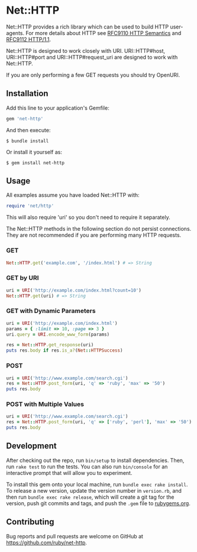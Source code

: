 # Net::HTTP

Net::HTTP provides a rich library which can be used to build HTTP
user-agents. For more details about HTTP see
[RFC9110 HTTP Semantics](https://www.ietf.org/rfc/rfc9110.html) and
[RFC9112 HTTP/1.1](https://www.ietf.org/rfc/rfc9112.html).

Net::HTTP is designed to work closely with URI. URI::HTTP#host,
URI::HTTP#port and URI::HTTP#request_uri are designed to work with
Net::HTTP.

If you are only performing a few GET requests you should try OpenURI.

## Installation

Add this line to your application's Gemfile:

```ruby
gem 'net-http'
```

And then execute:

    $ bundle install

Or install it yourself as:

    $ gem install net-http

## Usage

All examples assume you have loaded Net::HTTP with:

```ruby
require 'net/http'
```

This will also require 'uri' so you don't need to require it separately.

The Net::HTTP methods in the following section do not persist
connections. They are not recommended if you are performing many HTTP
requests.

### GET

```ruby
Net::HTTP.get('example.com', '/index.html') # => String
```

### GET by URI

```ruby
uri = URI('http://example.com/index.html?count=10')
Net::HTTP.get(uri) # => String
```

### GET with Dynamic Parameters

```ruby
uri = URI('http://example.com/index.html')
params = { :limit => 10, :page => 3 }
uri.query = URI.encode_www_form(params)

res = Net::HTTP.get_response(uri)
puts res.body if res.is_a?(Net::HTTPSuccess)
```

### POST

```ruby
uri = URI('http://www.example.com/search.cgi')
res = Net::HTTP.post_form(uri, 'q' => 'ruby', 'max' => '50')
puts res.body
```

### POST with Multiple Values

```ruby
uri = URI('http://www.example.com/search.cgi')
res = Net::HTTP.post_form(uri, 'q' => ['ruby', 'perl'], 'max' => '50')
puts res.body
```

## Development

After checking out the repo, run `bin/setup` to install dependencies. Then, run `rake test` to run the tests. You can also run `bin/console` for an interactive prompt that will allow you to experiment.

To install this gem onto your local machine, run `bundle exec rake install`. To release a new version, update the version number in `version.rb`, and then run `bundle exec rake release`, which will create a git tag for the version, push git commits and tags, and push the `.gem` file to [rubygems.org](https://rubygems.org).

## Contributing

Bug reports and pull requests are welcome on GitHub at https://github.com/ruby/net-http.
